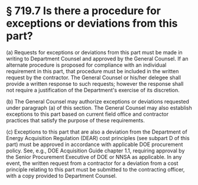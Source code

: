 # § 719.7   Is there a procedure for exceptions or deviations from this part?

(a) Requests for exceptions or deviations from this part must be made in writing to Department Counsel and approved by the General Counsel. If an alternate procedure is proposed for compliance with an individual requirement in this part, that procedure must be included in the written request by the contractor. The General Counsel or his/her delegee shall provide a written response to such requests; however the response shall not require a justification of the Department's exercise of its discretion.


(b) The General Counsel may authorize exceptions or deviations requested under paragraph (a) of this section. The General Counsel may also establish exceptions to this part based on current field office and contractor practices that satisfy the purpose of these requirements.


(c) Exceptions to this part that are also a deviation from the Department of Energy Acquisition Regulation (DEAR) cost principles (see subpart D of this part) must be approved in accordance with applicable DOE procurement policy. See, e.g., DOE Acquisition Guide chapter 1.1, requiring approval by the Senior Procurement Executive of DOE or NNSA as applicable. In any event, the written request from a contractor for a deviation from a cost principle relating to this part must be submitted to the contracting officer, with a copy provided to Department Counsel.




